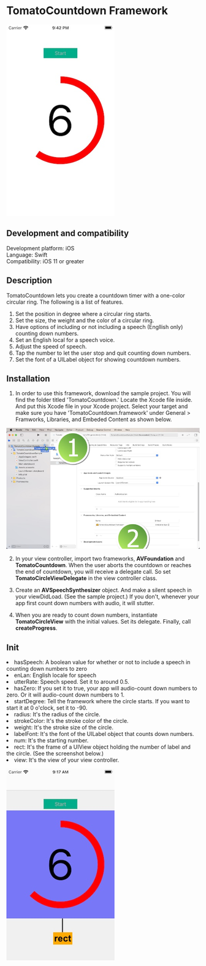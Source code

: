 # TomatoCountdown Framework

![](Screenshots/Screenshot_001.jpg)

<h2>Development and compatibility</h2>

Development platform: iOS<br/>
Language: Swift<br/>
Compatibility: iOS 11 or greater<br/>

<h2>Description</h2>

TomatoCountdown lets you create a countdown timer with a one-color circular ring.  The following is a list of features.

<ol>
<li>Set the position in degree where a circular ring starts.</li>
<li>Set the size, the weight and the color of a circular ring.</li>
<li>Have options of including or not including a speech (Engllish only) counting down numbers.</li>
<li>Set an English local for a speech voice.</li>
<li>Adjust the speed of speech.</li>
<li>Tap the number to let the user stop and quit counting down numbers.</li>
<li>Set the font of a UILabel object for showing countdown numbers.</li>
</ol>

<h2>Installation</h2>

1. In order to use this framework, download the sample project.  You will find the folder titled 'TomatoCountdown.'  Locate the Xcode file inside.  And put this Xcode file in your Xcode project.  Select your target and make sure you have 'TomatoCountdown.framework' under General > Framworks, Libraries, and Embeded Content as shown below.

![](Screenshots/Screenshot_002.jpg)

2. In your view controller, import two frameworks, **AVFoundation** and **TomatoCountdown**.  When the user aborts the countdown or reaches the end of countdown, you will receive a delegate call.  So set **TomatoCircleViewDelegate** in the view controller class.

3. Create an **AVSpeechSynthesizer** object.  And make a silent speech in your viewDidLoad.  (See the sample project.)  If you don't, whenever your app first count down numbers with audio, it will stutter.

4. When you are ready to count down numbers, instantiate **TomatoCircleView** with the initial values.  Set its delegate.  Finally, call **createProgress**.

<h2>Init</h2>

<li>hasSpeech: A boolean value for whether or not to include a speech in counting down numbers to zero</li>
<li>enLan: English locale for speech</li>
<li>utterRate: Speech speed.  Set it to around 0.5.</li>
<li>hasZero: If you set it to true, your app will audio-count down numbers to zero.  Or it will audio-count down numbers to 1.</li>
<li>startDegree: Tell the framework where the circle starts.  If you want to start it at 0 o'clock, set it to -90.</li>
<li>radius: It's the radius of the circle.</li>
<li>strokeColor: It's the stroke color of the circle.</li>
<li>weight: It's the stroke size of the circle.</li>
<li>labelFont: It's the font of the UILabel object that counts down numbers.</li>
<li>num: It's the starting number.</li>
<li>rect: It's the frame of a UIView object holding the number of label and the circle.  (See the screenshot below.)</li>
<li>view: It's the view of your view controller.</li>

![](Screenshots/Screenshot_003.jpg)
